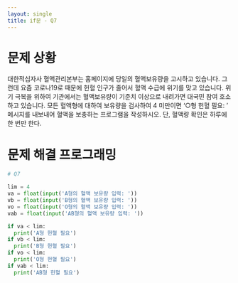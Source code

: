 ```yaml
---
layout: single
title: if문 - Q7
---
```


# 문제 상황
대한적십자사 혈액관리본부는 홈페이지에 당일의 혈액보유량을 고시하고 있습니다. 그런데 요즘 코로나19로 때문에 헌혈 인구가 줄어서 혈액 수급에 위기를 맞고 있습니다. 위기 극복을 위하여 기관에서는 혈액보유량이 기준치 이상으로 내려가면 대국민 참여 호소하고 있습니다. 모든 혈액형에 대하여 보유량을 검사하여 4 미만이면 ‘○형 헌혈 필요: ’ 메시지를 내보내어 혈액을 보충하는 프로그램을 작성하시오. 단, 혈액량 확인은 하루에 한 번만 한다.

# 문제 해결 프로그래밍
~~~python
# Q7

lim = 4
va = float(input('A형의 혈액 보유량 입력: '))
vb = float(input('B형의 혈액 보유량 입력: '))
vo = float(input('O형의 혈액 보유량 입력: '))
vab = float(input('AB형의 혈액 보유량 입력: '))

if va < lim:
  print('A형 헌혈 필요')
if vb < lim:
  print('B형 헌혈 필요')
if vo < lim:
  print('O형 헌혈 필요')
if vab < lim:
  print('AB형 헌혈 필요')
~~~
